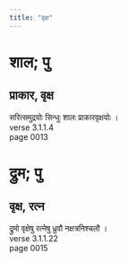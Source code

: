 ```yaml
---
title: "वृक्ष"
---
```


# शाल; पु
## प्राकार, वृक्ष
सरित्समुद्रयोः सिन्धुः शालः प्राकारवृक्षयोः ।<br />verse 3.1.1.4<br />page 0013

# द्रुम; पु
## वृक्ष, रत्न
द्रुमो वृक्षेषु रत्नेषु ध्रुवौ नक्षत्रनिश्चलौ ।<br />verse 3.1.1.22<br />page 0015

